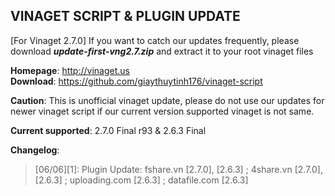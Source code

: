##  VINAGET SCRIPT & PLUGIN UPDATE

[For Vinaget 2.7.0] If you want to catch our updates frequently, please download **_update-first-vng2.7.zip_** and extract it to your root vinaget files

<b>Homepage</b>: http://vinaget.us <br/>
<b>Download</b>: https://github.com/giaythuytinh176/vinaget-script <br/>

<b>Caution</b>: This is unofficial vinaget update, please do not use our updates for newer vinaget script if our current version supported vinaget is not same.

<b>Current supported</b>: 2.7.0 Final r93 & 2.6.3 Final

<b>Changelog</b>:<br>
> [06/06][1]: Plugin Update: fshare.vn [2.7.0], [2.6.3] ; 4share.vn [2.7.0], [2.6.3] ; uploading.com [2.6.3] ; datafile.com [2.6.3]
